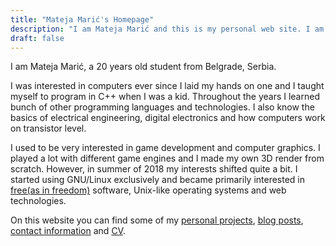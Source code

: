 ```yaml
---
title: "Mateja Marić's Homepage"
description: "I am Mateja Marić and this is my personal web site. I am a student from Belgrade, Serbia. I am primarily interested in Unix-like operating systems and free(as in freedom) software."
draft: false
---
```


I am Mateja Marić, a 20 years old student from Belgrade, Serbia.

I was interested in computers ever since I laid my hands on one and I taught myself to program in C++ when I was a kid.
Throughout the years I learned bunch of other programming languages and technologies.
I also know the basics of electrical engineering, digital electronics and how computers work on transistor level.

I used to be very interested in game development and computer graphics.
I played a lot with different game engines and I made my own 3D render from scratch.
However, in summer of 2018 my interests shifted quite a bit.
I started using GNU/Linux exclusively and became primarily interested in
<a target="_blank" rel="external follow" href="https://www.fsf.org/about/what-is-free-software">free(as in freedom)</a>
software, Unix-like operating systems and web technologies.

On this website you can find some of my [personal projects][git], [blog posts][blog], [contact information][contact] and [CV][cv].

[git]: https://git.matejamaric.com
[blog]: /blog/
[contact]: /contact/
[cv]: https://matejamaric.com/cv.pdf
